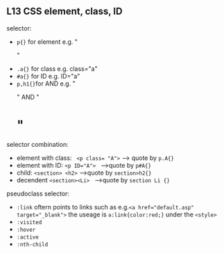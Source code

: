 ## L13 CSS element, class, ID
selector: 
-  `p{}`   for element e.g. "<p>"
- `.a{}`  for class e.g. class="a"  
- `#a{}`  for ID    e.g. ID="a" 
- `p,h1{}`for AND   e.g. "<p>" AND "<h1>"

selector combination:
- element with class: ` <p class= "A">` --> quote by ` p.A{} `  
- element with ID: `<p ID="A"> ` -->quote by `p#A{} `  
- child: `<section> <h2>`  -->quote by `section>h2{} `
- decendent `<section><Li> ` -->quote by `section Li {}`

pseudoclass selector:
- `:link`  oftern points to links such as e.g.`<a href="default.asp" target="_blank">` the useage is `a:link{color:red;}` under the `<style>`
- `:visited`
- `:hover `
- `:active `
- `:nth-child ` 
